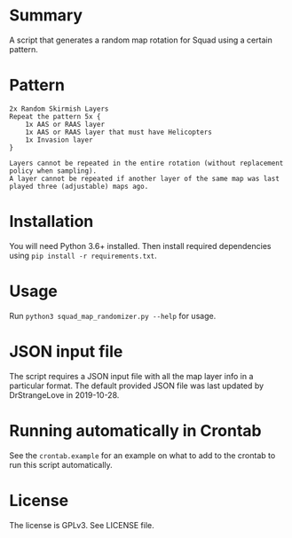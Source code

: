# Summary
A script that generates a random map rotation for Squad using a certain pattern.

# Pattern
    2x Random Skirmish Layers
    Repeat the pattern 5x {
        1x AAS or RAAS layer
        1x AAS or RAAS layer that must have Helicopters
        1x Invasion layer
    }
    
    Layers cannot be repeated in the entire rotation (without replacement policy when sampling).
    A layer cannot be repeated if another layer of the same map was last played three (adjustable) maps ago.  


# Installation
You will need Python 3.6+ installed. Then install required dependencies using `pip install -r requirements.txt`.

# Usage
Run `python3 squad_map_randomizer.py --help` for usage.

# JSON input file
The script requires a JSON input file with all the map layer info in a particular format. The default provided JSON file
was last updated by DrStrangeLove in 2019-10-28.

# Running automatically in Crontab
See the `crontab.example` for an example on what to add to the crontab to run this script automatically.

# License
The license is GPLv3. See LICENSE file.
